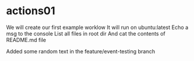 # actions01
We will create our first example worklow
It will run on ubuntu:latest
   Echo a msg to the console
   List all files in root dir
   And cat the contents of README.md file

   Added some random text in the feature/event-testing branch